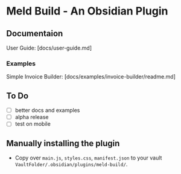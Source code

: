 # Meld Build - An Obsidian Plugin

## Documentaion

User Guide: [docs/user-guide.md]

### Examples

Simple Invoice Builder: [docs/examples/invoice-builder/readme.md]

## To Do

-[ ] better docs and examples
-[ ] alpha release
-[ ] test on mobile

## Manually installing the plugin

- Copy over `main.js`, `styles.css`, `manifest.json` to your vault `VaultFolder/.obsidian/plugins/meld-build/`.
